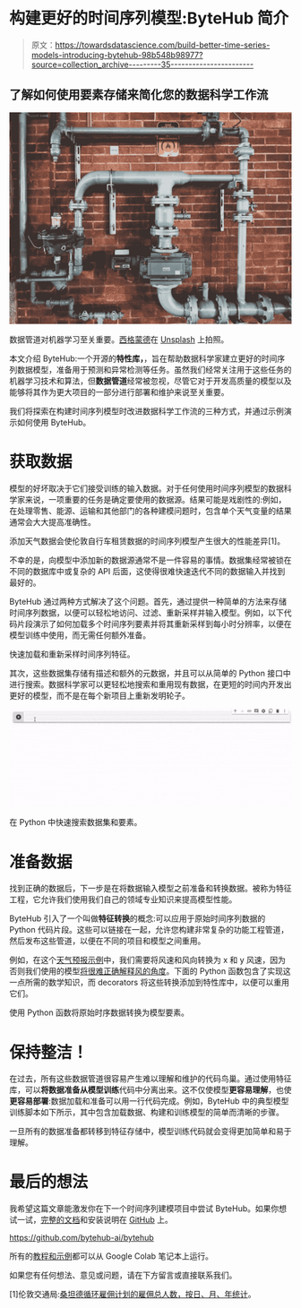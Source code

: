 # 构建更好的时间序列模型:ByteHub 简介

> 原文：<https://towardsdatascience.com/build-better-time-series-models-introducing-bytehub-98b548b98977?source=collection_archive---------35----------------------->

## 了解如何使用要素存储来简化您的数据科学工作流

![](img/d5d05f6a7b53d027eca40c8c0fe0b6b6.png)

数据管道对机器学习至关重要。[西格蒙德](https://unsplash.com/@sigmund?utm_source=unsplash&utm_medium=referral&utm_content=creditCopyText)在 [Unsplash](https://unsplash.com/s/photos/pipes?utm_source=unsplash&utm_medium=referral&utm_content=creditCopyText) 上拍照。

本文介绍 ByteHub:一个开源的**特性库，**，旨在帮助数据科学家建立更好的时间序列数据模型，准备用于预测和异常检测等任务。虽然我们经常关注用于这些任务的机器学习技术和算法，但**数据管道**经常被忽视，尽管它对于开发高质量的模型以及能够将其作为更大项目的一部分进行部署和维护来说至关重要。

我们将探索在构建时间序列模型时改进数据科学工作流的三种方式，并通过示例演示如何使用 ByteHub。

# 获取数据

模型的好坏取决于它们接受训练的输入数据。对于任何使用时间序列模型的数据科学家来说，一项重要的任务是确定要使用的数据源。结果可能是戏剧性的:例如，在处理零售、能源、运输和其他部门的各种建模问题时，包含单个天气变量的结果通常会大大提高准确性。

添加天气数据会使伦敦自行车租赁数据的时间序列模型产生很大的性能差异[1]。

不幸的是，向模型中添加新的数据源通常不是一件容易的事情。数据集经常被锁在不同的数据库中或复杂的 API 后面，这使得很难快速迭代不同的数据输入并找到最好的。

ByteHub 通过两种方式解决了这个问题。首先，通过提供一种简单的方法来存储时间序列数据，以便可以轻松地访问、过滤、重新采样并输入模型。例如，以下代码片段演示了如何加载多个时间序列要素并将其重新采样到每小时分辨率，以便在模型训练中使用，而无需任何额外准备。

快速加载和重新采样时间序列特征。

其次，这些数据集存储有描述和额外的元数据，并且可以从简单的 Python 接口中进行搜索。数据科学家可以更轻松地搜索和重用现有数据，在更短的时间内开发出更好的模型，而不是在每个新项目上重新发明轮子。

![](img/2df0d28ea3005147b8678a0c2d6bee51.png)

在 Python 中快速搜索数据集和要素。

# 准备数据

找到正确的数据后，下一步是在将数据输入模型之前准备和转换数据。被称为特征工程，它允许我们使用我们自己的领域专业知识来提高模型性能。

ByteHub 引入了一个叫做**特征转换**的概念:可以应用于原始时间序列数据的 Python 代码片段。这些可以链接在一起，允许您构建非常复杂的功能工程管道，然后发布这些管道，以便在不同的项目和模型之间重用。

例如，在这个[天气预报示例](https://github.com/bytehub-ai/code-examples/blob/main/tutorials/06_timeseries_forecasting.ipynb)中，我们需要将风速和风向转换为 x 和 y 风速，因为否则我们使用的模型[将很难正确解释风的角度](https://www.tensorflow.org/tutorials/structured_data/time_series#wind)。下面的 Python 函数包含了实现这一点所需的数学知识，而 decorators 将这些转换添加到特性库中，以便可以重用它们。

使用 Python 函数将原始时序数据转换为模型要素。

# 保持整洁！

在过去，所有这些数据管道很容易产生难以理解和维护的代码鸟巢。通过使用特征库，可以**将数据准备从模型训练**代码中分离出来。这不仅使模型**更容易理解**，也使**更容易部署**:数据加载和准备可以用一行代码完成。例如，ByteHub 中的典型模型训练脚本如下所示，其中包含加载数据、构建和训练模型的简单而清晰的步骤。

一旦所有的数据准备都转移到特征存储中，模型训练代码就会变得更加简单和易于理解。

# 最后的想法

我希望这篇文章能激发你在下一个时间序列建模项目中尝试 ByteHub。如果你想试一试，[完整的文档](https://docs.bytehub.ai/)和安装说明在 [GitHub](https://github.com/bytehub-ai/bytehub) 上。

<https://github.com/bytehub-ai/bytehub>  

所有的[教程和示例](https://github.com/bytehub-ai/code-examples/tree/main/tutorials)都可以从 Google Colab 笔记本上运行。

如果您有任何想法、意见或问题，请在下方留言或直接联系我们。

[1]伦敦交通局:[桑坦德循环雇佣计划的雇佣总人数，按日、月、年统计](https://data.london.gov.uk/dataset/number-bicycle-hires)。